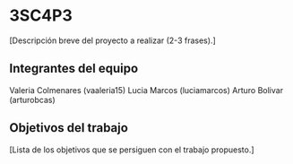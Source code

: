 # 3SC4P3

[Descripción breve del proyecto a realizar (2-3 frases).]

## Integrantes del equipo

Valeria Colmenares (vaaleria15)
Lucia Marcos (luciamarcos)
Arturo Bolivar (arturobcas)

## Objetivos del trabajo

[Lista de los objetivos que se persiguen con el trabajo propuesto.]

